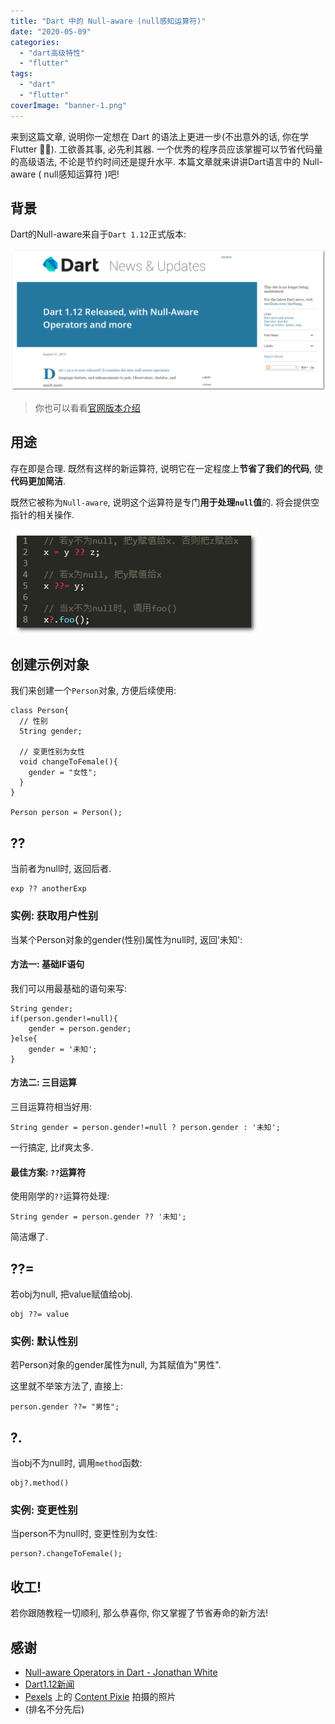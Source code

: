 ```yaml
---
title: "Dart 中的 Null-aware (null感知运算符)"
date: "2020-05-09"
categories: 
  - "dart高级特性"
  - "flutter"
tags: 
  - "dart"
  - "flutter"
coverImage: "banner-1.png"
---
```


来到这篇文章, 说明你一定想在 Dart 的语法上更进一步(不出意外的话, 你在学 Flutter 🤭🤭). 工欲善其事, 必先利其器. 一个优秀的程序员应该掌握可以节省代码量的高级语法, 不论是节约时间还是提升水平. 本篇文章就来讲讲Dart语言中的 Null-aware ( null感知运算符 )吧!

## 背景

Dart的Null-aware来自于`Dart 1.12`正式版本:

![](images/01-2-1500x675.png)

> 你也可以看看[官网版本介绍](https://news.dartlang.org/2015/08/dart-112-released-with-null-aware.html)

## 用途

存在即是合理. 既然有这样的新运算符, 说明它在一定程度上**节省了我们的代码**, 使**代码更加简洁**.

既然它被称为`Null-aware`, 说明这个运算符是专门**用于处理`null`值**的. 将会提供空指针的相关操作.

![](images/02-2.png)

## 创建示例对象

我们来创建一个`Person`对象, 方便后续使用:

```
class Person{
  // 性别
  String gender;

  // 变更性别为女性
  void changeToFemale(){
    gender = "女性";
  }
}

Person person = Person();
```

## ??

当前者为null时, 返回后者.

```
exp ?? anotherExp
```

### 实例: 获取用户性别

当某个Person对象的gender(性别)属性为null时, 返回'未知':

#### 方法一: 基础IF语句

我们可以用最基础的语句来写:

```
String gender;
if(person.gender!=null){
    gender = person.gender;
}else{
    gender = '未知';
}
```

#### 方法二: 三目运算

三目运算符相当好用:

```
String gender = person.gender!=null ? person.gender : '未知';
```

一行搞定, 比if爽太多.

#### 最佳方案: `??`运算符

使用刚学的`??`运算符处理:

```
String gender = person.gender ?? '未知';
```

简洁爆了.

## ??=

若obj为null, 把value赋值给obj.

```
obj ??= value
```

### 实例: 默认性别

若Person对象的gender属性为null, 为其赋值为"男性".

这里就不举笨方法了, 直接上:

```
person.gender ??= "男性";
```

## ?.

当obj不为null时, 调用`method`函数:

```
obj?.method()
```

### 实例: 变更性别

当person不为null时, 变更性别为女性:

```
person?.changeToFemale();
```

## 收工!

若你跟随教程一切顺利, 那么恭喜你, 你又掌握了节省寿命的新方法!

## 感谢

- [Null-aware Operators in Dart - Jonathan White](https://medium.com/@thinkdigitalsoftware/null-aware-operators-in-dart-53ffb8ae80bb)
- [Dart1.12新闻](https://news.dartlang.org/2015/08/dart-112-released-with-null-aware.html)
- [Pexels](https://www.pexels.com/zh-cn/photo/2736497/?utm_content=attributionCopyText&utm_medium=referral&utm_source=pexels) 上的 [Content Pixie](https://www.pexels.com/zh-cn/@content-pixie-1405717?utm_content=attributionCopyText&utm_medium=referral&utm_source=pexels) 拍摄的照片
- (排名不分先后)
